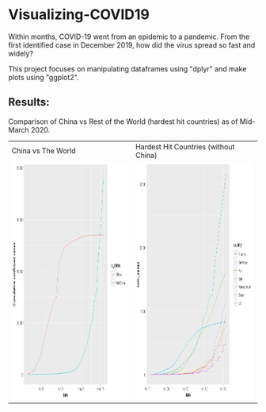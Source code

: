 # Visualizing-COVID19
Within months, COVID-19 went from an epidemic to a pandemic. From the first identified case in December 2019, how did the virus spread so fast and widely?

This project focuses on manipulating dataframes using "dplyr" and make plots using "ggplot2".

## Results:

Comparison of China vs Rest of the World (hardest hit countries) as of Mid-March 2020.

<table>
  <tr>
    <td>China vs The World</td>
     <td>Hardest Hit Countries (without China)</td>
  </tr>
  <tr>
    <td><img src="covid19%20china.png" width=270 height=480></td>
    <td><img src="covid19%20countries%20besides%20china.png" width=270 height=480></td>
  </tr>
 </table>
